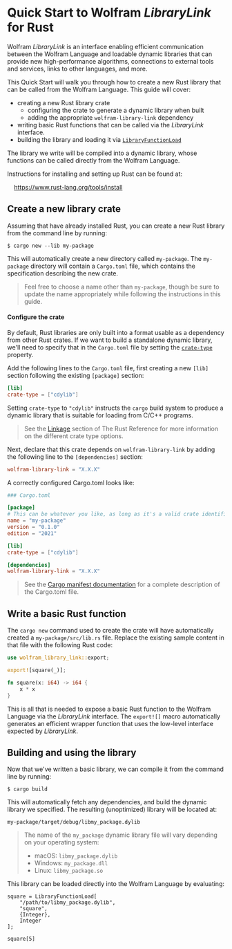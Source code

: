 # Quick Start to Wolfram *LibraryLink* for Rust

Wolfram *LibraryLink* is an interface enabling efficient communication between the
Wolfram Language and loadable dynamic libraries that can provide new high-performance
algorithms, connections to external tools and services, links to other languages, and
more.

This Quick Start will walk you through how to create a new Rust library that can
be called from the Wolfram Language. This guide will cover:

  * creating a new Rust library crate
    - configuring the crate to generate a dynamic library when built
    - adding the appropriate `wolfram-library-link` dependency
  * writing basic Rust functions that can be called via the *LibraryLink* interface.
  * building the library and loading it via [`LibraryFunctionLoad`][ref/LibraryFunctionLoad]

The library we write will be compiled into a dynamic library, whose functions can be
called directly from the Wolfram Language.

Instructions for installing and setting up Rust can be found at:

&nbsp;&nbsp;&nbsp;&nbsp;<https://www.rust-lang.org/tools/install>

[ref/LibraryFunctionLoad]: https://reference.wolfram.com/language/ref/LibraryFunctionLoad.html

## Create a new library crate

Assuming that have already installed Rust, you can create a new Rust library from the
command line by running:

```shell
$ cargo new --lib my-package
```

This will automatically create a new directory called `my-package`. The `my-package`
directory will contain a `Cargo.toml` file, which contains the specification describing
the new crate.

> Feel free to choose a name other than `my-package`, though be sure to update the name
> appropriately while following the instructions in this guide.

#### Configure the crate

By default, Rust libraries are only built into a format usable as a dependency from other
Rust crates. If we want to build a standalone dynamic library, we'll need to specify that
in the `Cargo.toml` file by setting the
[`crate-type`](https://doc.rust-lang.org/cargo/reference/cargo-targets.html#the-crate-type-field)
property.

Add the following lines to the `Cargo.toml` file, first creating a new `[lib]` section
following the existing `[package]` section:

```toml
[lib]
crate-type = ["cdylib"]
```

Setting `crate-type` to `"cdylib"` instructs the `cargo` build system to produce a dynamic
library that is suitable for loading from C/C++ programs.

> See the [Linkage](https://doc.rust-lang.org/reference/linkage.html) section of The Rust
> Reference for more information on the different crate type options.

Next, declare that this crate depends on `wolfram-library-link` by adding the
following line to the `[dependencies]` section:

```toml
wolfram-library-link = "X.X.X"
```

A correctly configured Cargo.toml looks like:

```toml
### Cargo.toml

[package]
# This can be whatever you like, as long as it's a valid crate identifier.
name = "my-package"
version = "0.1.0"
edition = "2021"

[lib]
crate-type = ["cdylib"]

[dependencies]
wolfram-library-link = "X.X.X"
```

> See the [Cargo manifest documentation][cargo-manifest-docs] for a complete description
> of the Cargo.toml file.

## Write a basic Rust function

The `cargo new` command used to create the crate will have automatically created a
`my-package/src/lib.rs` file. Replace the existing sample content in that file with
the following Rust code:

```rust
use wolfram_library_link::export;

export![square(_)];

fn square(x: i64) -> i64 {
    x * x
}
```

This is all that is needed to expose a basic Rust function to the Wolfram Language via
the *LibraryLink* interface. The `export![]` macro automatically generates an efficient
wrapper function that uses the low-level interface expected by *LibraryLink*.

## Building and using the library

Now that we've written a basic library, we can compile it from the command line by
running:

```shell
$ cargo build
```

This will automatically fetch any dependencies, and build the dynamic library we specified.
The resulting (unoptimized) library will be located at:

```text
my-package/target/debug/libmy_package.dylib
```

> The name of the `my_package` dynamic library file will vary depending on your operating
> system:
>
> * macOS: `libmy_package.dylib`
> * Windows: `my_package.dll`
> * Linux: `libmy_package.so`

This library can be loaded directly into the Wolfram Language by evaluating:

```wolfram
square = LibraryFunctionLoad[
	"/path/to/libmy_package.dylib",
	"square",
	{Integer},
	Integer
];

square[5]
```

[cargo-manifest-docs]: https://doc.rust-lang.org/cargo/reference/manifest.html
